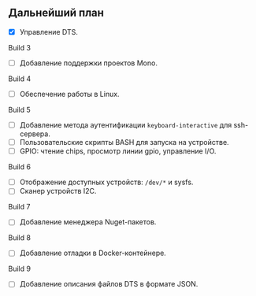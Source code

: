 ## Дальнейший план

- [x] Управление DTS.

Build 3

- [ ] Добавление поддержки проектов Mono.

Build 4

- [ ] Обеспечение работы в Linux.

Build 5

- [ ] Добавление метода аутентификации `keyboard-interactive` для ssh-сервера.
- [ ] Пользовательские скрипты BASH для запуска на устройстве.
- [ ] GPIO: чтение chips, просмотр линии gpio, управление I/O.

Build 6

- [ ] Отображение доступных устройств: `/dev/*` и sysfs.
- [ ] Сканер устройств I2C.

Build 7

- [ ] Добавление менеджера Nuget-пакетов.

Build 8

- [ ] Добавление отладки в Docker-контейнере.

Build 9

- [ ] Добавление описания файлов DTS в формате JSON.
